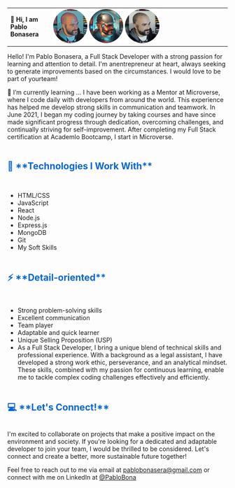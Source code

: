 |                                |                                                                                                                                                               |
| ------------------------------ | ------------------------------------------------------------------------------------------------------------------------------------------------------------- |
| 📖 **Hi, I am Pablo Bonasera** | <img src="./img/me.png" width="20%" alt="My Photo"> <img src="./img/me2.png" width="20%" alt="My Photo"> <img src="./img/me3.png" width="20%" alt="My Photo"> |

Hello! I'm Pablo Bonasera, a Full Stack Developer with a strong passion for learning and attention to detail. I'm anentrepreneur at heart, always seeking to generate improvements based on the circumstances. I would love to be part of yourteam!

👯 I’m currently learning ...
I have been working as a Mentor at Microverse, where I code daily with developers from around the world. This experience has helped me develop strong skills in communication and teamwork. In June 2021, I began my coding journey by taking courses and have since made significant progress through dedication, overcoming challenges, and continually striving for self-improvement. After completing my Full Stack certification at Academlo Bootcamp, I start in Microverse.



<div style="display: flex; align-items: flex-end;">
  <h2 style="flex-grow: 1; margin: 2rem 0; color: #0366d6;">  🚀 **Technologies I Work With** </h2>
</div>

- HTML/CSS
- JavaScript
- React
- Node.js
- Express.js
- MongoDB
- Git
- My Soft Skills

<div style="display: flex; align-items: flex-end;">
  <h2 style="flex-grow: 1; margin: 2rem 0; color: #0366d6;">  ⚡ **Detail-oriented** </h2>
</div>

- Strong problem-solving skills
- Excellent communication
- Team player
- Adaptable and quick learner
- Unique Selling Proposition (USP)
- As a Full Stack Developer, I bring a unique blend of technical skills and professional experience. With a background as a legal assistant, I have developed a strong work ethic, perseverance, and an analytical mindset. These skills, combined with my passion for continuous learning, enable me to tackle complex coding challenges effectively and efficiently.

<div style="display: flex; align-items: flex-end;">
  <h2 style="flex-grow: 1; margin: 2rem 0; color: #0366d6;">  💻 **Let's Connect!** </h2>
</div>
I'm excited to collaborate on projects that make a positive impact on the environment and society. If you're looking for a dedicated and adaptable developer to join your team, I would be thrilled to be considered. Let's connect and create a better, more sustainable future together!

Feel free to reach out to me via email at pablobonasera@gmail.com or connect with me on LinkedIn at [@PabloBona](https://www.linkedin.com/in/pablo-bonasera-142327257/)
